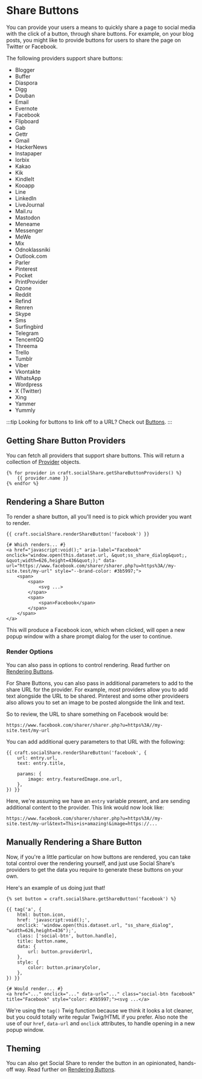 # Share Buttons
You can provide your users a means to quickly share a page to social media with the click of a button, through share buttons. For example, on your blog posts, you might like to provide buttons for users to share the page on Twitter or Facebook.

The following providers support share buttons:

- Blogger
- Buffer
- Diaspora
- Digg
- Douban
- Email
- Evernote
- Facebook
- Flipboard
- Gab
- Gettr
- Gmail
- HackerNews
- Instapaper
- Iorbix
- Kakao
- Kik
- KindleIt
- Kooapp
- Line
- LinkedIn
- LiveJournal
- Mail.ru
- Mastodon
- Meneame
- Messenger
- MeWe
- Mix
- Odnoklassniki
- Outlook.com
- Parler
- Pinterest
- Pocket
- PrintProvider
- Qzone
- Reddit
- Refind
- Renren
- Skype
- Sms
- Surfingbird
- Telegram
- TencentQQ
- Threema
- Trello
- Tumblr
- Viber
- Vkontakte
- WhatsApp
- Wordpress
- X (Twitter)
- Xing
- Yammer
- Yummly

:::tip
Looking for buttons to link off to a URL? Check out [Buttons](docs:feature-tour/buttons).
:::

## Getting Share Button Providers
You can fetch all providers that support share buttons. This will return a collection of [Provider](docs:developers/provider) objects.

```twig
{% for provider in craft.socialShare.getShareButtonProviders() %}
    {{ provider.name }}
{% endfor %}
```

## Rendering a Share Button
To render a share button, all you'll need is to pick which provider you want to render.

```twig
{{ craft.socialShare.renderShareButton('facebook') }}

{# Which renders... #}
<a href="javascript:void();" aria-label="Facebook" onclick="window.open(this.dataset.url, &quot;ss_share_dialog&quot;, &quot;width=626,height=436&quot;);" data-url="https://www.facebook.com/sharer/sharer.php?u=https%3A//my-site.test/my-url" style="--brand-color: #3b5997;">
    <span>
        <span>
            <svg ...>
        </span>
        <span>
            <span>Facebook</span>
        </span>
    </span>
</a>
```

This will produce a Facebook icon, which when clicked, will open a new popup window with a share prompt dialog for the user to continue.

### Render Options
You can also pass in options to control rendering. Read further on [Rendering Buttons](docs:template-guides/rendering-buttons).

For Share Buttons, you can also pass in additional parameters to add to the share URL for the provider. For example, most providers allow you to add text alongside the URL to be shared. Pinterest and some other provideers also allows you to set an image to be posted alongside the link and text.

So to review, the URL to share something on Facebook would be:

```twig
https://www.facebook.com/sharer/sharer.php?u=https%3A//my-site.test/my-url
```

You can add additional query parameters to that URL with the following:

```twig
{{ craft.socialShare.renderShareButton('facebook', {
    url: entry.url,
    text: entry.title,

    params: {    
        image: entry.featuredImage.one.url,
    },
}) }}
```

Here, we're assuming we have an `entry` variable present, and are sending additional content to the provider. This link would now look like:

```twig
https://www.facebook.com/sharer/sharer.php?u=https%3A//my-site.test/my-url&text=This+is+amazing!&image=https://...
```

## Manually Rendering a Share Button
Now, if you're a little particular on how buttons are rendered, you can take total control over the rendering yourself, and just use Social Share's providers to get the data you require to generate these buttons on your own.

Here's an example of us doing just that!

```twig
{% set button = craft.socialShare.getShareButton('facebook') %}

{{ tag('a', {
    html: button.icon,
    href: 'javascript:void();',
    onclick: 'window.open(this.dataset.url, "ss_share_dialog", "width=626,height=436");',
    class: ['social-btn', button.handle],
    title: button.name,
    data: {
        url: button.providerUrl,
    },
    style: {
        color: button.primaryColor,
    },
}) }}

{# Would render... #}
<a href="..." onclick="..." data-url="..." class="social-btn facebook" title="Facebook" style="color: #3b5997;"><svg ...</a>
```

We're using the `tag()` Twig function because we think it looks a lot cleaner, but you could totally write regular Twig/HTML if you prefer. Also note the use of our `href`, `data-url` and `onclick` attributes, to handle opening in a new popup window.

## Theming
You can also get Social Share to render the button in an opinionated, hands-off way. Read further on [Rendering Buttons](docs:template-guides/rendering-buttons).

